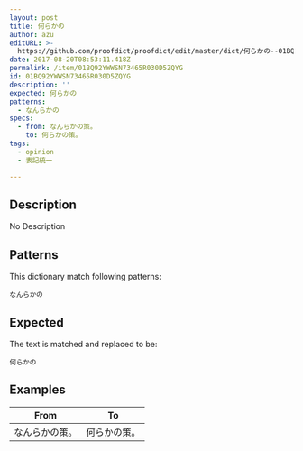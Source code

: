 ```yaml
---
layout: post
title: 何らかの
author: azu
editURL: >-
  https://github.com/proofdict/proofdict/edit/master/dict/何らかの--01BQ92YWWSN73465R030D5ZQYG.yml
date: 2017-08-20T08:53:11.418Z
permalink: /item/01BQ92YWWSN73465R030D5ZQYG
id: 01BQ92YWWSN73465R030D5ZQYG
description: ''
expected: 何らかの
patterns:
  - なんらかの
specs:
  - from: なんらかの策。
    to: 何らかの策。
tags:
  - opinion
  - 表記統一

---
```


## Description

No Description 

## Patterns

This dictionary match following patterns:

    なんらかの

## Expected

The text is matched and replaced to be:

    何らかの

## Examples

| From    | To     |
| ------- | ------ |
| なんらかの策。 | 何らかの策。 |
